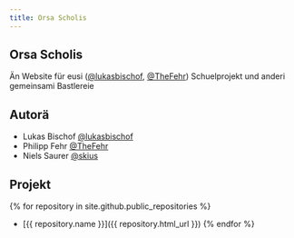 ```yaml
---
title: Orsa Scholis
---
```


## Orsa Scholis

Än Website für eusi ([@lukasbischof](https://github.com/lukasbischof), [@TheFehr](https://github.com/TheFehr)) Schuelprojekt und anderi gemeinsami Bastlereie

## Autorä
- Lukas Bischof [@lukasbischof](https://github.com/lukasbischof)
- Philipp Fehr [@TheFehr](https://github.com/TheFehr)
- Niels Saurer [@skius](https://github.com/skius)

## Projekt
{% for repository in site.github.public_repositories %}
  * [{{ repository.name }}]({{ repository.html_url }})
{% endfor %}
